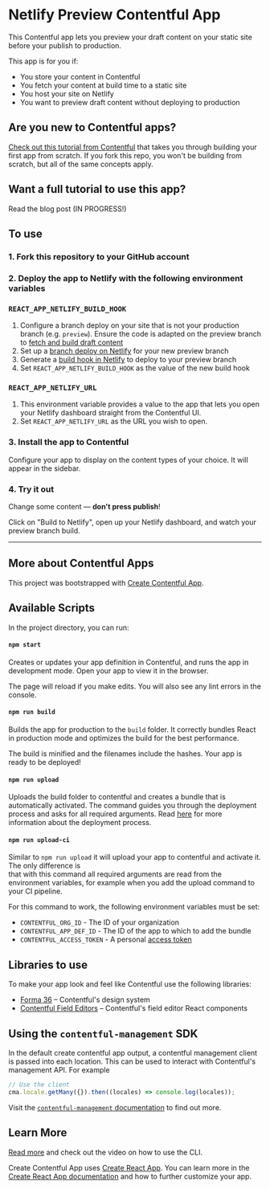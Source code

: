 # Netlify Preview Contentful App

This Contentful app lets you preview your draft content on your static site before your publish to production.

This app is for you if:

- You store your content in Contentful
- You fetch your content at build time to a static site
- You host your site on Netlify
- You want to preview draft content without deploying to production

## Are you new to Contentful apps?

[Check out this tutorial from Contentful](https://www.contentful.com/developers/docs/extensibility/app-framework/tutorial/)
that takes you through building your first app from scratch. If you fork this repo, you won't be building from scratch,
but all of the same concepts apply.

## Want a full tutorial to use this app?

Read the blog post (IN PROGRESS!)

## To use

### 1. Fork this repository to your GitHub account

### 2. Deploy the app to Netlify with the following environment variables

### `REACT_APP_NETLIFY_BUILD_HOOK`

1. Configure a branch deploy on your site that is not your production branch (e.g. `preview`). Ensure the code is
   adapted on the preview branch to
   [fetch and build draft content](https://www.contentful.com/developers/docs/references/content-preview-api/)
2. Set up a [branch deploy on Netlify](https://docs.netlify.com/site-deploys/overview/#branch-deploy-controls) for your
   new preview branch
3. Generate a [build hook in Netlify](https://docs.netlify.com/configure-builds/build-hooks/) to deploy to your preview
   branch
4. Set `REACT_APP_NETLIFY_BUILD_HOOK` as the value of the new build hook

### `REACT_APP_NETLIFY_URL`

1. This environment variable provides a value to the app that lets you open your Netlify dashboard straight from the
   Contentful UI.
2. Set `REACT_APP_NETLIFY_URL` as the URL you wish to open.

### 3. Install the app to Contentful

Configure your app to display on the content types of your choice. It will appear in the sidebar.

### 4. Try it out

Change some content — **don't press publish**!

Click on "Build to Netlify", open up your Netlify dashboard, and watch your preview branch build.

---

## More about Contentful Apps

This project was bootstrapped with [Create Contentful App](https://github.com/contentful/create-contentful-app).

## Available Scripts

In the project directory, you can run:

#### `npm start`

Creates or updates your app definition in Contentful, and runs the app in development mode. Open your app to view it in
the browser.

The page will reload if you make edits. You will also see any lint errors in the console.

#### `npm run build`

Builds the app for production to the `build` folder. It correctly bundles React in production mode and optimizes the
build for the best performance.

The build is minified and the filenames include the hashes. Your app is ready to be deployed!

#### `npm run upload`

Uploads the build folder to contentful and creates a bundle that is automatically activated. The command guides you
through the deployment process and asks for all required arguments. Read
[here](https://www.contentful.com/developers/docs/extensibility/app-framework/create-contentful-app/#deploy-with-contentful)
for more information about the deployment process.

#### `npm run upload-ci`

Similar to `npm run upload` it will upload your app to contentful and activate it. The only difference is  
that with this command all required arguments are read from the environment variables, for example when you add the
upload command to your CI pipeline.

For this command to work, the following environment variables must be set:

- `CONTENTFUL_ORG_ID` - The ID of your organization
- `CONTENTFUL_APP_DEF_ID` - The ID of the app to which to add the bundle
- `CONTENTFUL_ACCESS_TOKEN` - A personal
  [access token](https://www.contentful.com/developers/docs/references/content-management-api/#/reference/personal-access-tokens)

## Libraries to use

To make your app look and feel like Contentful use the following libraries:

- [Forma 36](https://f36.contentful.com/) – Contentful's design system
- [Contentful Field Editors](https://www.contentful.com/developers/docs/extensibility/field-editors/) – Contentful's
  field editor React components

## Using the `contentful-management` SDK

In the default create contentful app output, a contentful management client is passed into each location. This can be
used to interact with Contentful's management API. For example

```js
// Use the client
cma.locale.getMany({}).then((locales) => console.log(locales));
```

Visit the
[`contentful-management` documentation](https://www.contentful.com/developers/docs/extensibility/app-framework/sdk/#using-the-contentful-management-library)
to find out more.

## Learn More

[Read more](https://www.contentful.com/developers/docs/extensibility/app-framework/create-contentful-app/) and check out
the video on how to use the CLI.

Create Contentful App uses [Create React App](https://create-react-app.dev/). You can learn more in the
[Create React App documentation](https://facebook.github.io/create-react-app/docs/getting-started) and how to further
customize your app.
